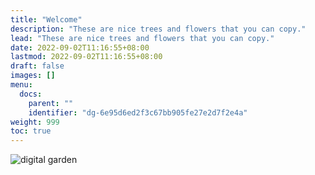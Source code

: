 ```yaml
---
title: "Welcome"
description: "These are nice trees and flowers that you can copy."
lead: "These are nice trees and flowers that you can copy."
date: 2022-09-02T11:16:55+08:00
lastmod: 2022-09-02T11:16:55+08:00
draft: false
images: []
menu:
  docs:
    parent: ""
    identifier: "dg-6e95d6ed2f3c67bb905fe27e2d7f2e4a"
weight: 999
toc: true
---
```

![digital garden](images/digital_garden.png)

